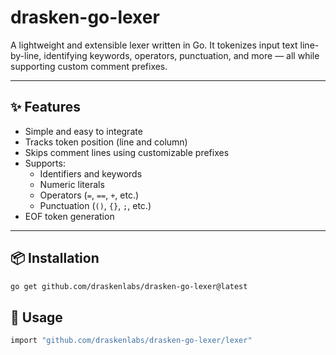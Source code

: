 # drasken-go-lexer

A lightweight and extensible lexer written in Go. It tokenizes input text line-by-line, identifying keywords, operators, punctuation, and more — all while supporting custom comment prefixes.

---

## ✨ Features

- Simple and easy to integrate
- Tracks token position (line and column)
- Skips comment lines using customizable prefixes
- Supports:
  - Identifiers and keywords
  - Numeric literals
  - Operators (`=`, `==`, `+`, etc.)
  - Punctuation (`()`, `{}`, `;`, etc.)
- EOF token generation

---

## 📦 Installation

```bash
go get github.com/draskenlabs/drasken-go-lexer@latest
```

## 🔧 Usage
```bash
import "github.com/draskenlabs/drasken-go-lexer/lexer"
```
